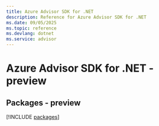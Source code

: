 ```yaml
---
title: Azure Advisor SDK for .NET
description: Reference for Azure Advisor SDK for .NET
ms.date: 09/05/2025
ms.topic: reference
ms.devlang: dotnet
ms.service: advisor
---
```

# Azure Advisor SDK for .NET - preview
## Packages - preview
[!INCLUDE [packages](advisor-index.md)]